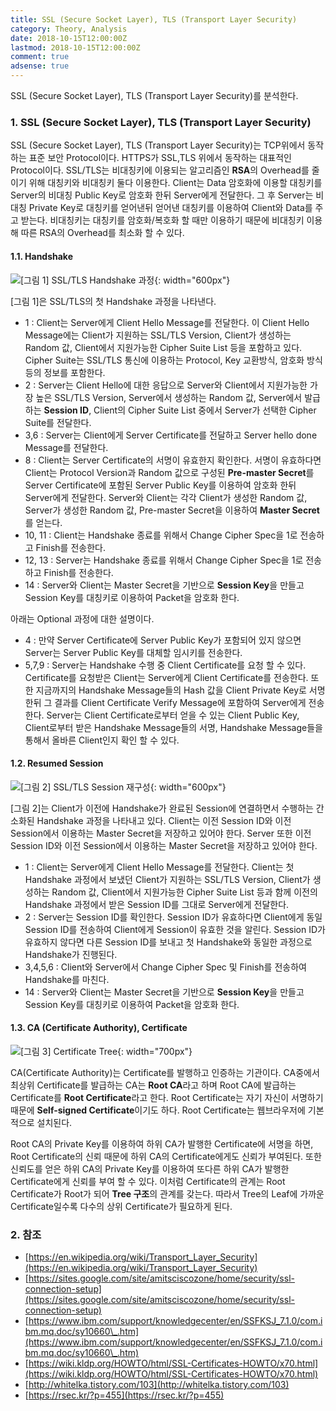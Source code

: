 ```yaml
---
title: SSL (Secure Socket Layer), TLS (Transport Layer Security)
category: Theory, Analysis
date: 2018-10-15T12:00:00Z
lastmod: 2018-10-15T12:00:00Z
comment: true
adsense: true
---
```


SSL (Secure Socket Layer), TLS (Transport Layer Security)를 분석한다.

### 1. SSL (Secure Socket Layer), TLS (Transport Layer Security)

SSL (Secure Socket Layer), TLS (Transport Layer Security)는 TCP위에서 동작하는 표준 보안 Protocol이다. HTTPS가 SSL,TLS 위에서 동작하는 대표적인 Protocol이다. SSL/TLS는 비대칭키에 이용되는 알고리즘인 **RSA**의 Overhead를 줄이기 위해 대칭키와 비대칭키 둘다 이용한다. Client는 Data 암호화에 이용할 대칭키를 Server의 비대칭 Public Key로 암호화 한뒤 Server에게 전달한다. 그 후 Server는 비대칭 Private Key로 대칭키를 얻어낸뒤 얻어낸 대칭키를 이용하여 Client와 Data를 주고 받는다. 비대칭키는 대칭키를 암호화/복호화 할 때만 이용하기 때문에 비대칭키 이용해 따른 RSA의 Overhead를 최소화 할 수 있다.

#### 1.1. Handshake

![[그림 1] SSL/TLS Handshake 과정]({{site.baseurl}}/images/theory_analysis/SSL,TLS/SSL,TLS_Handshake_No_Session_ID.PNG){: width="600px"}

[그림 1]은 SSL/TLS의 첫 Handshake 과정을 나타낸다.

* 1 : Client는 Server에게 Client Hello Message를 전달한다. 이 Client Hello Message에는 Client가 지원하는 SSL/TLS Version, Client가 생성하는 Random 값, Client에서 지원가능한 Cipher Suite List 등을 포함하고 있다. Cipher Suite는 SSL/TLS 통신에 이용하는 Protocol, Key 교환방식, 암호화 방식 등의 정보를 포함한다.
* 2 : Server는 Client Hello에 대한 응답으로 Server와 Client에서 지원가능한 가장 높은 SSL/TLS Version, Server에서 생성하는 Random 값, Server에서 발급하는 **Session ID**, Client의 Cipher Suite List 중에서 Server가 선택한 Cipher Suite를 전달한다.
* 3,6 : Server는 Client에게 Server Certificate를 전달하고 Server hello done Message를 전달한다.
* 8 : Client는 Server Certificate의 서명이 유효한지 확인한다. 서명이 유효하다면 Client는 Protocol Version과 Random 값으로 구성된 **Pre-master Secret**를 Server Certificate에 포함된 Server Public Key를 이용하여 암호화 한뒤 Server에게 전달한다. Server와 Client는 각각 Client가 생성한 Random 값, Server가 생성한 Random 값, Pre-master Secret을 이용하여 **Master Secret**를 얻는다.
* 10, 11 : Client는 Handshake 종료를 위해서 Change Cipher Spec을 1로 전송하고 Finish를 전송한다.
* 12, 13 : Server는 Handshake 종료를 위해서 Change Cipher Spec을 1로 전송하고 Finish를 전송한다.
* 14 : Server와 Client는 Master Secret을 기반으로 **Session Key**을 만들고 Session Key를 대칭키로 이용하여 Packet을 암호화 한다.

아래는 Optional 과정에 대한 설명이다.

* 4 : 만약 Server Certificate에 Server Public Key가 포함되어 있지 않으면 Server는 Server Public Key를 대체할 임시키를 전송한다.
* 5,7,9 : Server는 Handshake 수행 중 Client Certificate를 요청 할 수 있다. Certificate를 요청받은 Client는 Server에게 Client Certificate를 전송한다. 또한 지금까지의 Handshake Message들의 Hash 값을 Client Private Key로 서명한뒤 그 결과를 Client Certificate Verify Message에 포함하여 Server에게 전송한다. Server는 Client Certificate로부터 얻을 수 있는 Client Public Key, Client로부터 받은 Handshake Message들의 서명, Handshake Message들을 통해서 올바른 Client인지 확인 할 수 있다.

#### 1.2. Resumed Session

![[그림 2] SSL/TLS Session 재구성]({{site.baseurl}}/images/theory_analysis/SSL,TLS/SSL,TLS_Handshake_Session_ID.PNG){: width="600px"}

[그림 2]는 Client가 이전에 Handshake가 완료된 Session에 연결하면서 수행하는 간소화된 Handshake 과정을 나타내고 있다. Client는 이전 Session ID와 이전 Session에서 이용하는 Master Secret을 저장하고 있어야 한다. Server 또한 이전 Session ID와 이전 Session에서 이용하는 Master Secret을 저장하고 있어야 한다.

* 1 : Client는 Server에게 Client Hello Message를 전달한다. Client는 첫 Handshake 과정에서 보냈던 Client가 지원하는 SSL/TLS Version, Client가 생성하는 Random 값, Client에서 지원가능한 Cipher Suite List 등과 함께 이전의 Handshake 과정에서 받은 Session ID를 그대로 Server에게 전달한다.
* 2 : Server는 Session ID를 확인한다. Session ID가 유효하다면 Client에게 동일 Session ID를 전송하여 Client에게 Session이 유효한 것을 알린다. Session ID가 유효하지 않다면 다른 Session ID를 보내고 첫 Handshake와 동일한 과정으로 Handshake가 진행된다.
* 3,4,5,6 : Client와 Server에서 Change Cipher Spec 및 Finish를 전송하여 Handshake를 마친다.
* 14 : Server와 Client는 Master Secret을 기반으로 **Session Key**을 만들고 Session Key를 대칭키로 이용하여 Packet을 암호화 한다.

#### 1.3. CA (Certificate Authority), Certificate

![[그림 3] Certificate Tree]({{site.baseurl}}/images/theory_analysis/SSL,TLS/Certificate_Tree.PNG){: width="700px"}

CA(Certificate Authority)는 Certificate를 발행하고 인증하는 기관이다. CA중에서 최상위 Certificate를 발급하는 CA는 **Root CA**라고 하며 Root CA에 발급하는 Certificate를 **Root Certificate**라고 한다. Root Certificate는 자기 자신이 서명하기 때문에 **Self-signed Certificate**이기도 하다. Root Certificate는 웹브라우저에 기본적으로 설치된다.

Root CA의 Private Key를 이용하여 하위 CA가 발행한 Certificate에 서명을 하면, Root Certificate의 신뢰 때문에 하위 CA의 Certificate에게도 신뢰가 부여된다. 또한 신뢰도를 얻은 하위 CA의 Private Key를 이용하여 또다른 하위 CA가 발행한 Certificate에게 신뢰를 부여 할 수 있다. 이처럼 Certificate의 관계는 Root Certificate가 Root가 되어 **Tree 구조**의 관계를 갖는다. 따라서 Tree의 Leaf에 가까운 Certificate일수록 다수의 상위 Certificate가 필요하게 된다.

### 2. 참조
* [https://en.wikipedia.org/wiki/Transport_Layer_Security](https://en.wikipedia.org/wiki/Transport_Layer_Security)
* [https://sites.google.com/site/amitsciscozone/home/security/ssl-connection-setup](https://sites.google.com/site/amitsciscozone/home/security/ssl-connection-setup)
* [https://www.ibm.com/support/knowledgecenter/en/SSFKSJ_7.1.0/com.ibm.mq.doc/sy10660\_.htm](https://www.ibm.com/support/knowledgecenter/en/SSFKSJ_7.1.0/com.ibm.mq.doc/sy10660\_.htm)
* [https://wiki.kldp.org/HOWTO/html/SSL-Certificates-HOWTO/x70.html](https://wiki.kldp.org/HOWTO/html/SSL-Certificates-HOWTO/x70.html)
* [http://whitelka.tistory.com/103](http://whitelka.tistory.com/103)
* [https://rsec.kr/?p=455](https://rsec.kr/?p=455)
